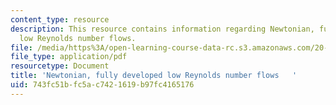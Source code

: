 ```yaml
---
content_type: resource
description: This resource contains information regarding Newtonian, fully developed
  low Reynolds number flows.
file: /media/https%3A/open-learning-course-data-rc.s3.amazonaws.com/20-430j-fields-forces-and-flows-in-biological-systems-fall-2015/743fc51bfc5ac7421619b97fc4165176_MIT20_430JF15_Lecture18.pdf
file_type: application/pdf
resourcetype: Document
title: 'Newtonian, fully developed low Reynolds number flows   '
uid: 743fc51b-fc5a-c742-1619-b97fc4165176
---
```

